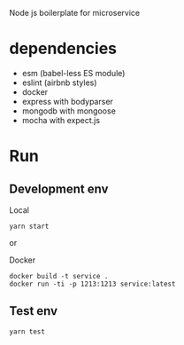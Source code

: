 Node js boilerplate for microservice

# dependencies

- esm (babel-less ES module)
- eslint (airbnb styles)
- docker
- express with bodyparser
- mongodb with mongoose
- mocha with expect.js

# Run

## Development env

Local
```
yarn start
```

or

Docker 
```
docker build -t service . 
docker run -ti -p 1213:1213 service:latest
```

## Test env

```
yarn test
```
